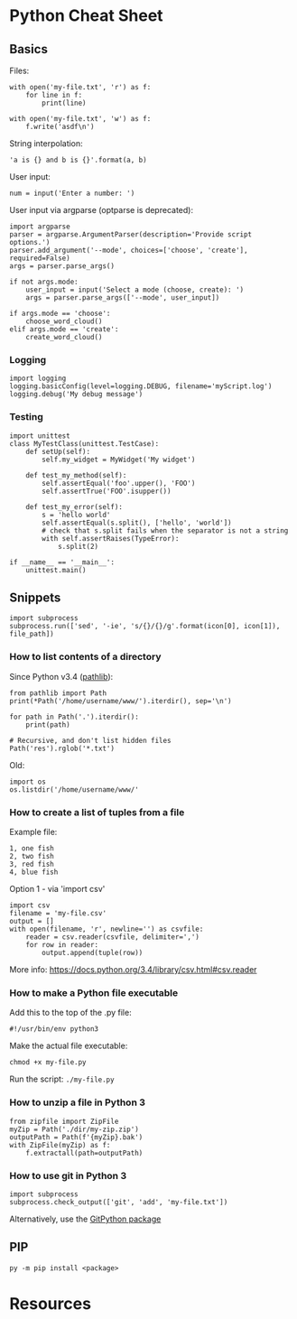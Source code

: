 # Python Cheat Sheet



## Basics

Files:

    with open('my-file.txt', 'r') as f:
        for line in f:
            print(line)
    
    with open('my-file.txt', 'w') as f:
        f.write('asdf\n')

String interpolation:

    'a is {} and b is {}'.format(a, b)

User input:

    num = input('Enter a number: ')

User input via argparse (optparse is deprecated):

    import argparse
    parser = argparse.ArgumentParser(description='Provide script options.')
    parser.add_argument('--mode', choices=['choose', 'create'], required=False)
    args = parser.parse_args()
    
    if not args.mode:
        user_input = input('Select a mode (choose, create): ')
        args = parser.parse_args(['--mode', user_input])

    if args.mode == 'choose':
        choose_word_cloud()
    elif args.mode == 'create':
        create_word_cloud()
    
### Logging

    import logging
    logging.basicConfig(level=logging.DEBUG, filename='myScript.log')
    logging.debug('My debug message')

### Testing

    import unittest
    class MyTestClass(unittest.TestCase):
        def setUp(self):
            self.my_widget = MyWidget('My widget')
        
        def test_my_method(self):
            self.assertEqual('foo'.upper(), 'FOO')
            self.assertTrue('FOO'.isupper())
            
        def test_my_error(self):
            s = 'hello world'
            self.assertEqual(s.split(), ['hello', 'world'])
            # check that s.split fails when the separator is not a string
            with self.assertRaises(TypeError):
                s.split(2)
     
    if __name__ == '__main__':
        unittest.main()



## Snippets

    import subprocess
    subprocess.run(['sed', '-ie', 's/{}/{}/g'.format(icon[0], icon[1]), file_path])

### How to list contents of a directory

Since Python v3.4 ([pathlib](https://docs.python.org/3/library/pathlib.html)):

    from pathlib import Path
    print(*Path('/home/username/www/').iterdir(), sep='\n')
    
    for path in Path('.').iterdir():
        print(path)
    
    # Recursive, and don't list hidden files
    Path('res').rglob('*.txt')

Old:

    import os
    os.listdir('/home/username/www/'

### How to create a list of tuples from a file
Example file:

    1, one fish
    2, two fish
    3, red fish
    4, blue fish

Option 1 - via 'import csv'

    import csv
    filename = 'my-file.csv'
    output = []
    with open(filename, 'r', newline='') as csvfile:
        reader = csv.reader(csvfile, delimiter=',')
        for row in reader:
            output.append(tuple(row))

More info: https://docs.python.org/3.4/library/csv.html#csv.reader

### How to make a Python file executable
Add this to the top of the .py file:

    #!/usr/bin/env python3

Make the actual file executable:

    chmod +x my-file.py

Run the script: `./my-file.py`

### How to unzip a file in Python 3

    from zipfile import ZipFile
    myZip = Path('./dir/my-zip.zip')
    outputPath = Path(f'{myZip}.bak')
    with ZipFile(myZip) as f:
        f.extractall(path=outputPath)

### How to use git in Python 3

    import subprocess
    subprocess.check_output(['git', 'add', 'my-file.txt'])

Alternatively, use the [GitPython package](https://github.com/gitpython-developers/GitPython)



## PIP

    py -m pip install <package>



# Resources

